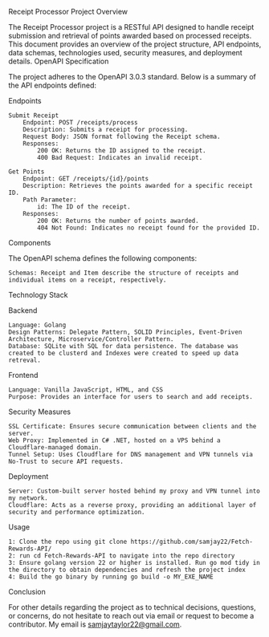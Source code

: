 Receipt Processor Project
Overview

The Receipt Processor project is a RESTful API designed to handle receipt submission and retrieval of points awarded based on processed receipts. This document provides an overview of the project structure, API endpoints, data schemas, technologies used, security measures, and deployment details.
OpenAPI Specification

The project adheres to the OpenAPI 3.0.3 standard. Below is a summary of the API endpoints defined:

Endpoints

    Submit Receipt
        Endpoint: POST /receipts/process
        Description: Submits a receipt for processing.
        Request Body: JSON format following the Receipt schema.
        Responses:
            200 OK: Returns the ID assigned to the receipt.
            400 Bad Request: Indicates an invalid receipt.

    Get Points
        Endpoint: GET /receipts/{id}/points
        Description: Retrieves the points awarded for a specific receipt ID.
        Path Parameter:
            id: The ID of the receipt.
        Responses:
            200 OK: Returns the number of points awarded.
            404 Not Found: Indicates no receipt found for the provided ID.

Components

The OpenAPI schema defines the following components:

    Schemas: Receipt and Item describe the structure of receipts and individual items on a receipt, respectively.

Technology Stack

Backend

    Language: Golang
    Design Patterns: Delegate Pattern, SOLID Principles, Event-Driven Architecture, Microservice/Controller Pattern.
    Database: SQLite with SQL for data persistence. The database was created to be clusterd and Indexes were created to speed up data retreval.

Frontend

    Language: Vanilla JavaScript, HTML, and CSS
    Purpose: Provides an interface for users to search and add receipts.

Security Measures

    SSL Certificate: Ensures secure communication between clients and the server.
    Web Proxy: Implemented in C# .NET, hosted on a VPS behind a Cloudflare-managed domain.
    Tunnel Setup: Uses Cloudflare for DNS management and VPN tunnels via No-Trust to secure API requests.

Deployment

    Server: Custom-built server hosted behind my proxy and VPN tunnel into my network.
    Cloudflare: Acts as a reverse proxy, providing an additional layer of security and performance optimization.

Usage

    1: Clone the repo using git clone https://github.com/samjay22/Fetch-Rewards-API/
    2: run cd Fetch-Rewards-API to navigate into the repo directory
    3: Ensure golang version 22 or higher is installed. Run go mod tidy in the directory to obtain dependencies and refresh the project index
    4: Build the go binary by running go build -o MY_EXE_NAME
    
Conclusion

  For other details regarding the project as to technical decisions, questions, or concerns, do not hesitate to reach out via email or request to become a contributor. My email is samjaytaylor22@gmail.com. 
